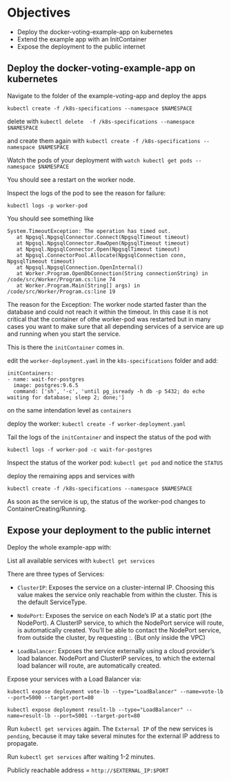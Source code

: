 # Objectives

- Deploy the docker-voting-example-app on kubernetes
- Extend the example app with an InitContainer
- Expose the deployment to the public internet

## Deploy the docker-voting-example-app on kubernetes

Navigate to the folder of the example-voting-app and deploy the apps

`kubectl create -f /k8s-specifications --namespace $NAMESPACE`

delete with `kubectl delete  -f /k8s-specifications --namespace $NAMESPACE` 

and create them again with `kubectl create -f /k8s-specifications --namespace $NAMESPACE`


Watch the pods of your deployment with `watch kubectl get pods --namespace $NAMESPACE`

You should see a restart on the worker node. 

Inspect the logs of the pod to see the reason for failure:

`kubectl logs -p worker-pod`

You should see something like

```
System.TimeoutException: The operation has timed out.
   at Npgsql.NpgsqlConnector.Connect(NpgsqlTimeout timeout)
   at Npgsql.NpgsqlConnector.RawOpen(NpgsqlTimeout timeout)
   at Npgsql.NpgsqlConnector.Open(NpgsqlTimeout timeout)
   at Npgsql.ConnectorPool.Allocate(NpgsqlConnection conn, NpgsqlTimeout timeout)
   at Npgsql.NpgsqlConnection.OpenInternal()
   at Worker.Program.OpenDbConnection(String connectionString) in /code/src/Worker/Program.cs:line 74
   at Worker.Program.Main(String[] args) in /code/src/Worker/Program.cs:line 19
```
The reason for the Exception: The worker node started faster than the database and could not reach it within the timeout. In this case it is not critical that the container of othe worker-pod was restarted but in many cases you want to make sure that all depending services of a service are up and running when you start the service.

This is there the `initContainer` comes in.

edit the `worker-deployment.yaml` in the `k8s-specifications` folder and add:
```
initContainers:    
- name: wait-for-postgres
  image: postgres:9.6.5
  command: ['sh', '-c', 'until pg_isready -h db -p 5432; do echo waiting for database; sleep 2; done;']
```
on the same intendation level as `containers`

deploy the worker: `kubectl create -f worker-deployment.yaml`

Tail the logs of the `initContainer` and inspect the status of the pod with

`kubectl logs -f worker-pod -c wait-for-postgres`

Inspect the status of the worker pod: `kubectl get pod` and notice the `STATUS`


deploy the remaining apps and services with 

`kubectl create -f /k8s-specifications --namespace $NAMESPACE`

As soon as the service is up, the status of the worker-pod changes to ContainerCreating/Running.

## Expose your deployment to the public internet

Deploy the whole example-app with:

List all available services with `kubectl get services`

There are three types of Services:

- `ClusterIP`: Exposes the service on a cluster-internal IP. Choosing this value makes the service only reachable from within the cluster. This is the default ServiceType.

- `NodePort`: Exposes the service on each Node’s IP at a static port (the NodePort). A ClusterIP service, to which the NodePort service will route, is automatically created. You’ll be able to contact the NodePort service, from outside the cluster, by requesting <NodeIP>:<NodePort>. (But only inside the VPC)

- `LoadBalancer`: Exposes the service externally using a cloud provider’s load balancer. NodePort and ClusterIP services, to which the external load balancer will route, are automatically created.

Expose your services with a Load Balancer via:

`kubectl expose deployment vote-lb --type="LoadBalancer" --name=vote-lb --port=5000 --target-port=80`

`kubectl expose deployment result-lb --type="LoadBalancer" --name=result-lb --port=5001 --target-port=80`

Run `kubectl get services` again. The `External IP` of the new services is `pending`, because it may take several minutes for the external IP address to propagate. 

Run `kubectl get services` after waiting 1-2 minutes. 

Publicly reachable address = `http://$EXTERNAL_IP:$PORT`


